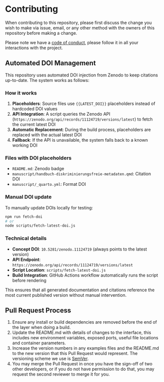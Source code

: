 # Contributing

When contributing to this repository, please first discuss the change you wish to make via issue,
email, or any other method with the owners of this repository before making a change.

Please note we have a [code of conduct](CODE_OF_CONDUCT.md), please follow it in all your interactions with the project.

## Automated DOI Management

This repository uses automated DOI injection from Zenodo to keep citations up-to-date. The system works as follows:

### How it works

1. **Placeholders**: Source files use `{{LATEST_DOI}}` placeholders instead of hardcoded DOI values
2. **API Integration**: A script queries the Zenodo API (`https://zenodo.org/api/records/11124719/versions/latest`) to fetch the current latest DOI
3. **Automatic Replacement**: During the build process, placeholders are replaced with the actual latest DOI
4. **Fallback**: If the API is unavailable, the system falls back to a known working DOI

### Files with DOI placeholders

- `README.md`: Zenodo badge
- `manuscript/handbuch-diskriminierungsfreie-metadaten.qmd`: Citation DOI
- `manuscript/_quarto.yml`: Format DOI

### Manual DOI update

To manually update DOIs locally for testing:

```bash
npm run fetch-doi
# or
node scripts/fetch-latest-doi.js
```

### Technical details

- **Concept DOI**: `10.5281/zenodo.11124719` (always points to the latest version)
- **API Endpoint**: `https://zenodo.org/api/records/11124719/versions/latest`
- **Script Location**: `scripts/fetch-latest-doi.js`
- **Build Integration**: GitHub Actions workflow automatically runs the script before rendering

This ensures that all generated documentation and citations reference the most current published version without manual intervention.

## Pull Request Process

1. Ensure any install or build dependencies are removed before the end of the layer when doing a
   build.
2. Update the README.md with details of changes to the interface, this includes new environment
   variables, exposed ports, useful file locations and container parameters.
3. Increase the version numbers in any examples files and the README.md to the new version that this
   Pull Request would represent. The versioning scheme we use is [SemVer](http://semver.org/).
4. You may merge the Pull Request in once you have the sign-off of two other developers, or if you
   do not have permission to do that, you may request the second reviewer to merge it for you.
